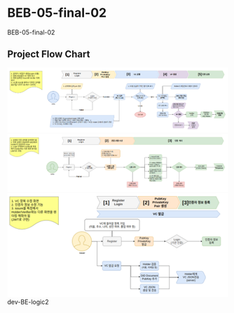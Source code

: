 # BEB-05-final-02
BEB-05-final-02

## Project Flow Chart

![](./BE/assets/Holder_FLOW_CHART.png)
![](./BE/assets/Verifier_FLOW_CHART.png)
![](./BE/assets/Issuer_FLOW_CHART.png)
dev-BE-logic2
